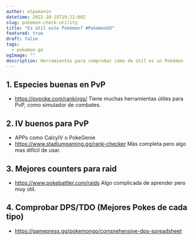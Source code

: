```yaml
---
author: elpekenin
datetime: 2022-10-15T19:22:00Z
slug: pokemon-check-utility
title: "Es útil este Pokémon? #PokémonGO"
featured: true
draft: false
tags:
  - pokemon-go
ogImage: ""
description: Herramientas para comprobar cómo de útil es un Pokémon
---
```


## 1. Especies buenas en PvP
 - https://pvpoke.com/rankings/ Tiene muchas herramientas útiles para PvP, como simulador de combates.

## 2. IV buenos para PvP
 - APPs como CalcyIV o PokeGenie
 - https://www.stadiumgaming.gg/rank-checker 
Más completa pero algo mas difícil de usar.

## 3. Mejores counters para raid
 - https://www.pokebattler.com/raids 
Algo complicada de aprender pero muy útil.

## 4. Comprobar DPS/TDO (Mejores Pokes de cada tipo)
- https://gamepress.gg/pokemongo/comprehensive-dps-spreadsheet

